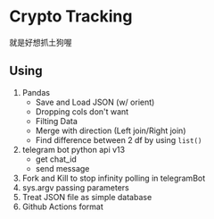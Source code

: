 # Crypto Tracking

就是好想抓土狗喔

## Using
1. Pandas
    * Save and Load JSON (w/ orient)
    * Dropping cols don't want
    * Filting Data
    * Merge with direction (Left join/Right join)
    * Find difference between 2 df by using `list()`
2. telegram bot python api v13
    * get chat_id
    * send message
3. Fork and Kill to stop infinity polling in telegramBot
4. sys.argv passing parameters
5. Treat JSON file as simple database
6. Github Actions format
